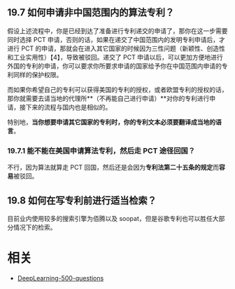 

## 19.7 如何申请非中国范围内的算法专利？

假设上述流程中，你是已经到达了准备进行专利递交的申请了，那你在这一步需要同时选择 PCT 申请，否则的话，如果在递交了中国范围内的发明专利申请后，才进行 PCT 的申请，那就会在进入其它国家的时候因为三性问题（新颖性、创造性和工业实用性）【4】，导致被驳回。递交了 PCT 申请以后，可以更加方便地进行外国的专利的申请，你可以要求你所要求申请的国家给予你在中国范围内申请的专利同样的保护权限。

而如果你希望自己的专利可以获得美国的专利的授权，或者欧盟专利的授权的话，那你就需要去请当地的代理所**（不再能自己进行申请）**对你的专利进行申请，接下来的流程与国内也是相似的。

特别地，**当你想要申请其它国家的专利时，你的专利文本必须要翻译成当地的语言**。

### 19.7.1 能不能在美国申请算法专利，然后走 PCT 途径回国？

不行，因为算法就算走 PCT 回国，然后还是会因为**专利法第二十五条的规定**而**容易**被驳回。

## 19.8 如何在写专利前进行适当检索？

目前业内使用较多的搜索引擎为佰腾以及 soopat，但是谷歌专利也可以胜任大部分情况下的检索。





# 相关

- [DeepLearning-500-questions](https://github.com/scutan90/DeepLearning-500-questions)

